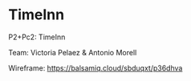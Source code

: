 # TimeInn

P2+Pc2: TimeInn

Team: Victoria Pelaez & Antonio Morell

Wireframe: https://balsamiq.cloud/sbduqxt/p36dhva

